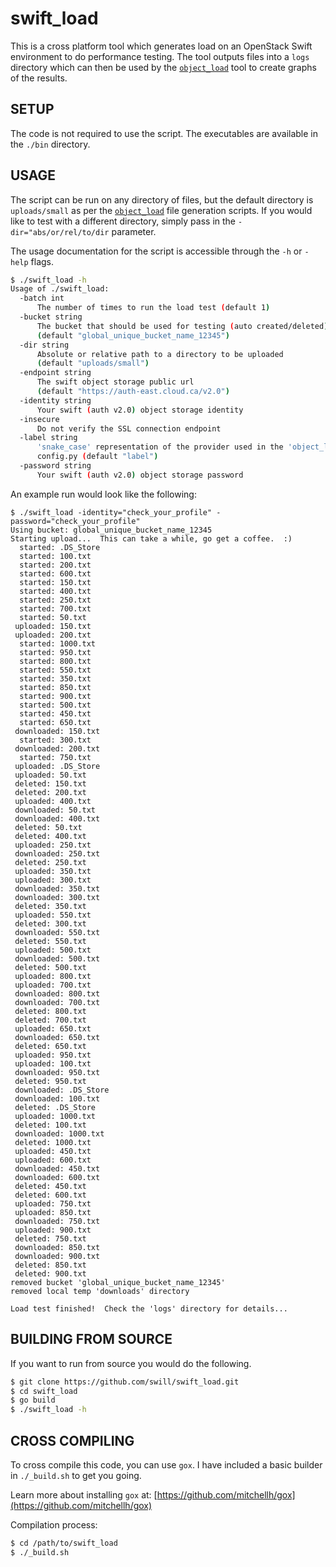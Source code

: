 
swift_load
==========

This is a cross platform tool which generates load on an OpenStack Swift environment to do performance testing.  The tool outputs files into a `logs` directory which can then be used by the [`object_load`](https://github.com/swill/object_load) tool to create graphs of the results.


SETUP
-----

The code is not required to use the script.  The executables are available in the `./bin` directory.

USAGE
-----

The script can be run on any directory of files, but the default directory is `uploads/small` as per the [`object_load`](https://github.com/swill/object_load) file generation scripts.  If you would like to test with a different directory, simply pass in the `-dir="abs/or/rel/to/dir` parameter.

The usage documentation for the script is accessible through the `-h` or `-help` flags.

``` bash
$ ./swift_load -h
Usage of ./swift_load:
  -batch int
      The number of times to run the load test (default 1)
  -bucket string
      The bucket that should be used for testing (auto created/deleted) 
      (default "global_unique_bucket_name_12345")
  -dir string
      Absolute or relative path to a directory to be uploaded 
      (default "uploads/small")
  -endpoint string
      The swift object storage public url 
      (default "https://auth-east.cloud.ca/v2.0")
  -identity string
      Your swift (auth v2.0) object storage identity
  -insecure
      Do not verify the SSL connection endpoint
  -label string
      'snake_case' representation of the provider used in the 'object_load' 
      config.py (default "label")
  -password string
      Your swift (auth v2.0) object storage password
```

An example run would look like the following:

```
$ ./swift_load -identity="check_your_profile" -password="check_your_profile"
Using bucket: global_unique_bucket_name_12345
Starting upload...  This can take a while, go get a coffee.  :)
  started: .DS_Store
  started: 100.txt
  started: 200.txt
  started: 600.txt
  started: 150.txt
  started: 400.txt
  started: 250.txt
  started: 700.txt
  started: 50.txt
 uploaded: 150.txt
 uploaded: 200.txt
  started: 1000.txt
  started: 950.txt
  started: 800.txt
  started: 550.txt
  started: 350.txt
  started: 850.txt
  started: 900.txt
  started: 500.txt
  started: 450.txt
  started: 650.txt
 downloaded: 150.txt
  started: 300.txt
 downloaded: 200.txt
  started: 750.txt
 uploaded: .DS_Store
 uploaded: 50.txt
 deleted: 150.txt
 deleted: 200.txt
 uploaded: 400.txt
 downloaded: 50.txt
 downloaded: 400.txt
 deleted: 50.txt
 deleted: 400.txt
 uploaded: 250.txt
 downloaded: 250.txt
 deleted: 250.txt
 uploaded: 350.txt
 uploaded: 300.txt
 downloaded: 350.txt
 downloaded: 300.txt
 deleted: 350.txt
 uploaded: 550.txt
 deleted: 300.txt
 downloaded: 550.txt
 deleted: 550.txt
 uploaded: 500.txt
 downloaded: 500.txt
 deleted: 500.txt
 uploaded: 800.txt
 uploaded: 700.txt
 downloaded: 800.txt
 downloaded: 700.txt
 deleted: 800.txt
 deleted: 700.txt
 uploaded: 650.txt
 downloaded: 650.txt
 deleted: 650.txt
 uploaded: 950.txt
 uploaded: 100.txt
 downloaded: 950.txt
 deleted: 950.txt
 downloaded: .DS_Store
 downloaded: 100.txt
 deleted: .DS_Store
 uploaded: 1000.txt
 deleted: 100.txt
 downloaded: 1000.txt
 deleted: 1000.txt
 uploaded: 450.txt
 uploaded: 600.txt
 downloaded: 450.txt
 downloaded: 600.txt
 deleted: 450.txt
 deleted: 600.txt
 uploaded: 750.txt
 uploaded: 850.txt
 downloaded: 750.txt
 uploaded: 900.txt
 deleted: 750.txt
 downloaded: 850.txt
 downloaded: 900.txt
 deleted: 850.txt
 deleted: 900.txt
removed bucket 'global_unique_bucket_name_12345'
removed local temp 'downloads' directory

Load test finished!  Check the 'logs' directory for details...
```


BUILDING FROM SOURCE
--------------------

If you want to run from source you would do the following.

``` bash
$ git clone https://github.com/swill/swift_load.git
$ cd swift_load
$ go build
$ ./swift_load -h
```


CROSS COMPILING
---------------

To cross compile this code, you can use `gox`.  I have included a basic builder in `./_build.sh` to get you going.

Learn more about installing `gox` at: [https://github.com/mitchellh/gox](https://github.com/mitchellh/gox)

Compilation process:
``` bash
$ cd /path/to/swift_load
$ ./_build.sh
```

